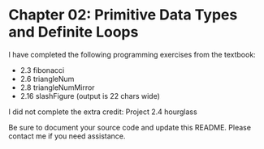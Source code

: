 # Chapter 02: Primitive Data Types and Definite Loops

I have completed the following programming exercises from the textbook: 

- 2.3 fibonacci
- 2.6 triangleNum
- 2.8 triangleNumMirror
- 2.16 slashFigure (output is 22 chars wide)

I did not complete the extra credit:
Project 2.4 hourglass

Be sure to document your source code and update this README. Please contact me if you need assistance.
